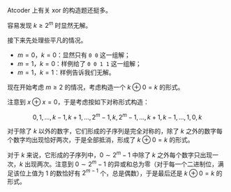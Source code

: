 Atcoder 上有关 xor 的构造题还挺多。

容易发现 $k \geq 2^m$ 时显然无解。

接下来先处理些平凡的情况。

- $m=0$，$k=0$：显然只有 `0 0` 这一组解；
- $m=1$，$k=0$：样例给了 `0 0 1 1` 这一组解；
- $m=1$，$k=1$：样例告诉我们无解。

现在开始考虑 $m \geq 2$ 的情况，考虑构造一个 $k \oplus 0 = k$ 的形式。

注意到 $x \oplus x = 0$，于是考虑按如下对称形式构造：

$$
0, 1, \ldots, k-1, k+1, \ldots, 2^m-1, k, 2^m-1, \ldots, k+1, k-1, \ldots, 1, 0, k
$$

对于除了 $k$ 以外的数字，它们形成的子序列是完全对称的，除了 $k$ 之外的数字每个数字均出现恰好两次，于是全部抵消，形成了 $k \oplus 0 = k$ 的形式。

对于 $k$ 来说，它形成的子序列中，$0 \sim 2^m-1$ 中除了 $k$ 之外每个数字只出现一次，$k$ 出现两次。注意到 $0 \sim 2^m-1$ 的异或和总为零（对于每一个二进制位，满足该位上值为 1 的数恰好有 $2^{m-1}$ 个，总是偶数），于是最后还是 $k \oplus 0 = k$ 的形式。